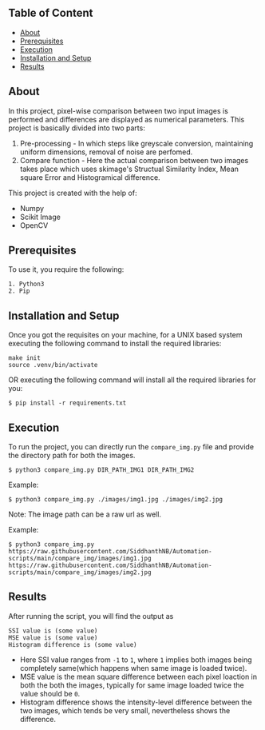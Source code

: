 
## Table of Content
* [About](#about)
* [Prerequisites](#prerequisites)
* [Execution](#execution)
* [Installation and Setup](#installation-and-setup)
* [Results](#results)

## About
In this project, pixel-wise comparison between two input images is performed and differences are displayed as numerical parameters. This project is basically divided into two parts:
1. Pre-processing - In which steps like greyscale conversion, maintaining uniform dimensions, removal of noise are perfomed.
2. Compare function - Here the actual comparison between two images takes place which uses skimage's Structual Similarity Index, Mean square Error and Histogramical difference.

This project is created with the help of:
* Numpy
* Scikit Image
* OpenCV

## Prerequisites
To use it, you require the following:
```
1. Python3
2. Pip
```

## Installation and Setup
Once you got the requisites on your machine, for a UNIX based system executing the following command to install the required libraries:
```
make init
source .venv/bin/activate
```

OR executing the following command will install all the required libraries for you:
```
$ pip install -r requirements.txt
```
	
## Execution
To run the project, you can directly run the ```compare_img.py``` file and provide the directory path for both the images.

```$ python3 compare_img.py DIR_PATH_IMG1 DIR_PATH_IMG2```

Example: 

```$ python3 compare_img.py ./images/img1.jpg ./images/img2.jpg ```

Note: The image path can be a raw url as well. 

Example: 
```
$ python3 compare_img.py https://raw.githubusercontent.com/SiddhanthNB/Automation-scripts/main/compare_img/images/img1.jpg https://raw.githubusercontent.com/SiddhanthNB/Automation-scripts/main/compare_img/images/img2.jpg 
```

## Results
After running the script, you will find the output as
```
SSI value is (some value)
MSE value is (some value)
Histogram difference is (some value)
```

* Here SSI value ranges from ```-1``` to ```1```, where ```1``` implies both images being completely same(which happens when same image is loaded twice). 
* MSE value is the mean square difference between each pixel loaction in both the both the images, typically for same image loaded twice the value should be ```0```.
* Histogram difference shows the intensity-level difference between the two images, which tends be very small, nevertheless shows the difference. 
